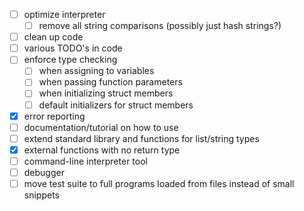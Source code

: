 - [ ] optimize interpreter
  - [ ] remove all string comparisons (possibly just hash strings?)
- [ ] clean up code
- [ ] various TODO's in code
- [ ] enforce type checking
  - [ ] when assigning to variables
  - [ ] when passing function parameters
  - [ ] when initializing struct members
  - [ ] default initializers for struct members
- [X] error reporting
- [ ] documentation/tutorial on how to use
- [ ] extend standard library and functions for list/string types
- [X] external functions with no return type
- [ ] command-line interpreter tool
- [ ] debugger
- [ ] move test suite to full programs loaded from files instead of small snippets